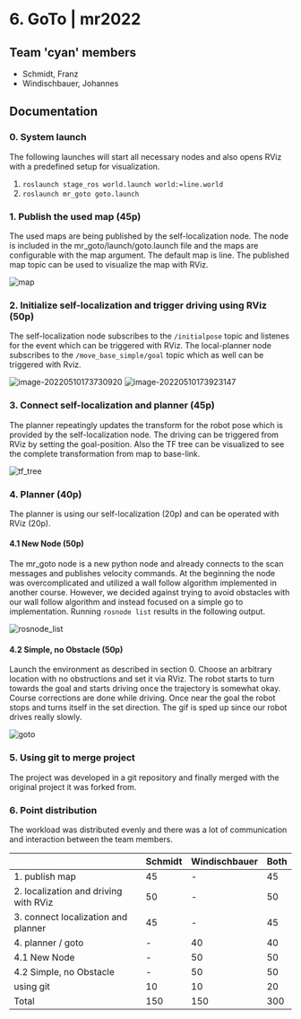 # 6. GoTo | mr2022


## Team 'cyan' members
* Schmidt, Franz
* Windischbauer, Johannes


## Documentation


### 0. System launch
The following launches will start all necessary nodes and also opens RViz with a predefined setup for visualization.

1. `roslaunch stage_ros world.launch world:=line.world`
2. `roslaunch mr_goto goto.launch`


### 1. Publish the used map (45p)
The used maps are being published by the self-localization node. The node is included in the mr_goto/launch/goto.launch file and the maps are configurable with the map argument. The default map is line.
The published map topic can be used to visualize the map with RViz.

![map](./img/map.png)


### 2. Initialize self-localization and trigger driving using RViz (50p)
The self-localization node subscribes to the `/initialpose` topic and listenes for the event which can be triggered with RViz. The local-planner node subscribes to the `/move_base_simple/goal` topic which as well can be triggered with Rviz.

![image-20220510173730920](./img/image-20220510173730920.png)
![image-20220510173923147](./img/image-20220510173923147.png)


### 3. Connect self-localization and planner (45p)
The planner repeatingly updates the transform for the robot pose which is provided by the self-localization node. The driving can be triggered from RViz by setting the goal-position. Also the TF tree can be visualized to see the complete transformation from map to base-link.

![tf_tree](./img/tf_tree.png)


### 4. Planner (40p)
The planner is using our self-localization (20p) and can be operated with RViz (20p).


#### 4.1 New Node (50p)
The mr_goto node is a new python node and already connects to the scan messages and publishes velocity commands. At the beginning the node was overcomplicated and utilized a wall follow algorithm implemented in another course. However, we decided against trying to avoid obstacles with our wall follow algorithm and instead focused on a simple go to implementation.
Running `rosnode list` results in the following output.

![rosnode_list](./img/rosnode_list.png)


#### 4.2 Simple, no Obstacle (50p)
Launch the environment as described in section 0. Choose an arbitrary location with no obstructions and set it via RViz. The robot starts to turn towards the goal and starts driving once the trajectory is somewhat okay. Course corrections are done while driving. Once near the goal the robot stops and turns itself in the set direction. The gif is sped up since our robot drives really slowly.

![goto](./img/goto.gif)


### 5. Using git to merge project
The project was developed in a git repository and finally merged with the original project it was forked from.


### 6. Point distribution
The workload was distributed evenly and there was a lot of communication and interaction between the team members.

|                                       | Schmidt | Windischbauer | Both |
| ------------------------------------- | ------- | ------------- | ---- |
| 1. publish map                        | 45      | -             | 45   |
| 2. localization and driving with RViz | 50      | -             | 50   |
| 3. connect localization and planner   | 45      | -             | 45   |
| 4. planner / goto                     | -       | 40            | 40   |
| 4.1 New Node                          | -       | 50            | 50   |
| 4.2 Simple, no Obstacle               | -       | 50            | 50   |
| using git                             | 10      | 10            | 20   |
| Total                                 | 150     | 150           | 300  |







